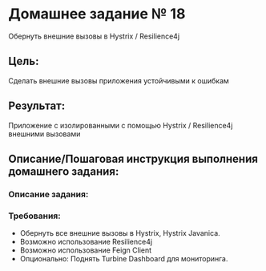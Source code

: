 # Домашнее задание № 18
Обернуть внешние вызовы в Hystrix / Resilience4j

## Цель:
Сделать внешние вызовы приложения устойчивыми к ошибкам

## Результат: 
Приложение с изолированными с помощью Hystrix / Resilience4j внешними вызовами

## Описание/Пошаговая инструкция выполнения домашнего задания:

### Описание задания:

### Требования:
* Обернуть все внешние вызовы в Hystrix, Hystrix Javanica.
* Возможно использование Resilience4j
* Возможно использование Feign Client
* Опционально: Поднять Turbine Dashboard для мониторинга.



